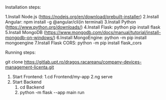 Installation steps:

1.Install Node.js (https://nodejs.org/en/download/prebuilt-installer)
2.Install Angular: npm install -g @angular/cli(in terminal)
3.Install Python (https://www.python.org/downloads/)
4.Install Flask: python pip install flask
5.Install MongoDB (https://www.mongodb.com/docs/manual/tutorial/install-mongodb-on-windows/)
6.Install MongoEngine: python -m pip install mongoengine
7.Install Flask CORS: python -m pip install flask_cors

Running steps:

git clone https://gitlab.upt.ro/dragos.racareanu/company-devices-management-licenta.git

1. Start Frontend: 
	1.cd Frontend/my-app
	2.ng serve
2. Start Backend
	1. cd Backend
	2. python -m flask --app main run
